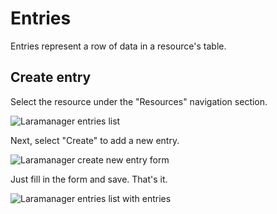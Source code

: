 # Entries

Entries represent a row of data in a resource's table.

## Create entry

Select the resource under the "Resources" navigation section.

![Laramanager entries list](/images/original/laramanager-entries-list-empty.jpg)

Next, select "Create" to add a new entry.

![Laramanager create new entry form](/images/original/laramanager-entries-create-blank.jpg)

Just fill in the form and save. That's it.

![Laramanager entries list with entries](/images/original/laramanager-entries-list-populated.jpg)
